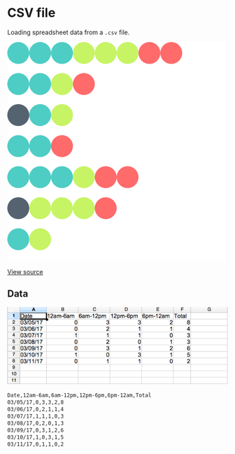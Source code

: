 CSV file
=====================

Loading spreadsheet data from a `.csv` file.

![screenshot](sketch.png)

[View source](D_csv_file.pde)

Data
----------

![spreadsheet](data/spreadsheet.png)

```csv
Date,12am-6am,6am-12pm,12pm-6pm,6pm-12am,Total
03/05/17,0,3,3,2,8
03/06/17,0,2,1,1,4
03/07/17,1,1,1,0,3
03/08/17,0,2,0,1,3
03/09/17,0,3,1,2,6
03/10/17,1,0,3,1,5
03/11/17,0,1,1,0,2
```